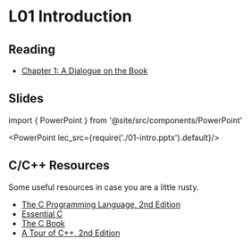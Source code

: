 # L01 Introduction

## Reading

- [Chapter 1: A Dialogue on the Book](https://pages.cs.wisc.edu/~remzi/OSTEP/dialogue-threeeasy.pdf)

## Slides

import { PowerPoint } from '@site/src/components/PowerPoint'

<PowerPoint lec_src={require('./01-intro.pptx').default}/>

## C/C++ Resources

Some useful resources in case you are a little rusty.

- [The C Programming Language, 2nd Edition](the-c-programming-language.pdf)
- [Essential C](essential-c.pdf)
- [The C Book](https://publications.gbdirect.co.uk//c_book)
- [A Tour of C++, 2nd Edition](a-tour-of-c++-2nd.pdf)
